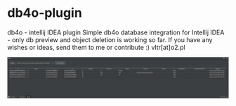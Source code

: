 # db4o-plugin
db4o - intellij IDEA plugin
Simple db4o database integration for Intellij IDEA - only db preview and object deletion is working so far. If you have any wishes or ideas,
send them to me or contribute :) vltr[at]o2.pl


![alt tag](https://github.com/vltRz00r/db4o-plugin/blob/master/scr.png)
